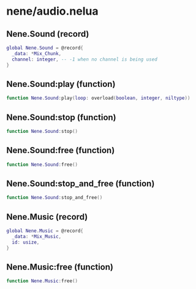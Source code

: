 # nene/audio.nelua
## Nene.Sound (record)

```lua
global Nene.Sound = @record{
  _data: *Mix_Chunk,
  channel: integer, -- -1 when no channel is being used
}
```

## Nene.Sound:play (function)

```lua
function Nene.Sound:play(loop: overload(boolean, integer, niltype))
```

## Nene.Sound:stop (function)

```lua
function Nene.Sound:stop()
```

## Nene.Sound:free (function)

```lua
function Nene.Sound:free()
```

## Nene.Sound:stop_and_free (function)

```lua
function Nene.Sound:stop_and_free()
```

## Nene.Music (record)

```lua
global Nene.Music = @record{
  _data: *Mix_Music,
  id: usize,
}
```

## Nene.Music:free (function)

```lua
function Nene.Music:free()
```
